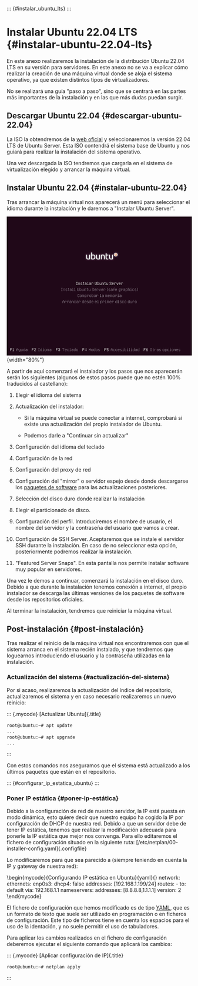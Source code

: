 
::: {#instalar_ubuntu_lts}
:::

# Instalar Ubuntu 22.04 LTS {#instalar-ubuntu-22.04-lts}

En este anexo realizaremos la instalación de la distribución Ubuntu 22.04 LTS en su versión para servidores. En este anexo no se va a explicar cómo realizar la creación de una máquina virtual donde se aloja el sistema operativo, ya que existen distintos tipos de virtualizadores.

No se realizará una guía "paso a paso", sino que se centrará en las partes más importantes de la instalación y en las que más dudas puedan surgir.

## Descargar Ubuntu 22.04 {#descargar-ubuntu-22.04}

La ISO la obtendremos de la [web oficial](https://ubuntu.com/#download) y seleccionaremos la versión 22.04 LTS de Ubuntu Server. Esta ISO contendrá el sistema base de Ubuntu y nos guiará para realizar la instalación del sistema operativo.

Una vez descargada la ISO tendremos que cargarla en el sistema de virtualización elegido y arrancar la máquina virtual.

## Instalar Ubuntu 22.04 {#instalar-ubuntu-22.04}

Tras arrancar la máquina virtual nos aparecerá un menú para seleccionar el idioma durante la instalación y le daremos a "Instalar Ubuntu Server".

![](img/anexos/instalar_ubuntu_lts/ubuntu_1.png){width="80%"}


A partir de aquí comenzará el instalador y los pasos que nos aparecerán serán los siguientes (algunos de estos pasos puede que no estén 100% traducidos al castellano):

1.  Elegir el idioma del sistema

2.  Actualización del instalador:

    -   Si la máquina virtual se puede conectar a internet, comprobará si existe una actualización del propio instalador de Ubuntu.

    -   Podemos darle a "Continuar sin actualizar"

3.  Configuración del idioma del teclado

4.  Configuración de la red

5.  Configuración del proxy de red

6.  Configuración del "mirror" o servidor espejo desde donde descargarse los [paquetes de software](#paquete_de_software) para las actualizaciones posteriores.

7.  Selección del disco duro donde realizar la instalación

8.  Elegir el particionado de disco.

9.  Configuración del perfil. Introduciremos el nombre de usuario, el nombre del servidor y la contraseña del usuario que vamos a crear.

10. Configuración de SSH Server. Aceptaremos que se instale el servidor SSH durante la instalación. En caso de no seleccionar esta opción, posteriormente podremos realizar la instalación.

11. "Featured Server Snaps". En esta pantalla nos permite instalar software muy popular en servidores.

Una vez le demos a continuar, comenzará la instalación en el disco duro. Debido a que durante la instalación tenemos conexión a internet, el propio instalador se descarga las últimas versiones de los paquetes de software desde los repositorios oficiales.

Al terminar la instalación, tendremos que reiniciar la máquina virtual.

## Post-instalación {#post-instalación}

Tras realizar el reinicio de la máquina virtual nos encontraremos con que el sistema arranca en el sistema recién instalado, y que tendremos que loguearnos introduciendo el usuario y la contraseña utilizadas en la instalación.

### Actualización del sistema {#actualización-del-sistema}

Por si acaso, realizaremos la actualización del índice del repositorio, actualizaremos el sistema y en caso necesario realizaremos un nuevo reinicio:

::: {.mycode}
[Actualizar Ubuntu]{.title}

``` console
root@ubuntu:~# apt update
...
root@ubuntu:~# apt upgrade
...
```
:::


Con estos comandos nos aseguramos que el sistema está actualizado a los últimos paquetes que están en el repositorio.

::: {#configurar_ip_estatica_ubuntu}
:::

### Poner IP estática {#poner-ip-estática}

Debido a la configuración de red de nuestro servidor, la IP está puesta en modo dinámica, esto quiere decir que nuestro equipo ha cogido la IP por configuración de DHCP de nuestra red. Debido a que un servidor debe de tener IP estática, tenemos que realizar la modificación adecuada para ponerle la IP estática que mejor nos convenga. Para ello editaremos el fichero de configuración situado en la siguiente ruta: [/etc/netplan/00-installer-config.yaml]{.configfile}

Lo modificaremos para que sea parecido a (siempre teniendo en cuenta la IP y gateway de nuestra red):

\begin{mycode}{Configurando IP estática en Ubuntu}{yaml}{}
network:
  ethernets:
    enp0s3:
      dhcp4: false
      addresses: [192.168.1.199/24]
      routes:
      - to: default
        via: 192.168.1.1
      nameservers:
        addresses: [8.8.8.8,1.1.1.1]
  version: 2
\end{mycode}

El fichero de configuración que hemos modificado es de tipo [YAML](https://es.wikipedia.org/wiki/YAML), que es un formato de texto que suele ser utilizado en programación o en ficheros de configuración. Este tipo de ficheros tiene en cuenta los espacios para el uso de la identación, y no suele permitir el uso de tabuladores.

Para aplicar los cambios realizados en el fichero de configuración deberemos ejecutar el siguiente comando que aplicará los cambios:


::: {.mycode}
[Aplicar configuración de IP]{.title}

``` console
root@ubuntu:~# netplan apply
```
:::


